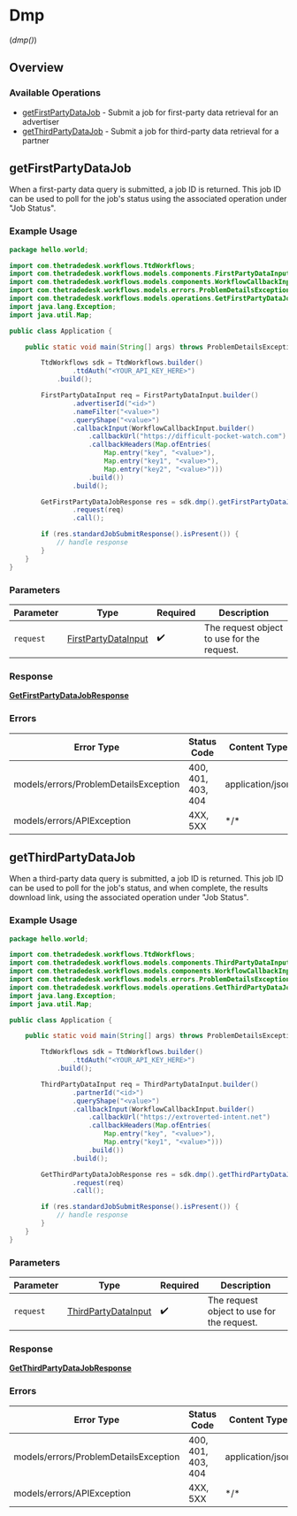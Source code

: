 # Dmp
(*dmp()*)

## Overview

### Available Operations

* [getFirstPartyDataJob](#getfirstpartydatajob) - Submit a job for first-party data retrieval for an advertiser
* [getThirdPartyDataJob](#getthirdpartydatajob) - Submit a job for third-party data retrieval for a partner

## getFirstPartyDataJob

When a first-party data query is submitted, a job ID is returned.
This job ID can be used to poll for the job's status using the associated operation under "Job Status".

### Example Usage

```java
package hello.world;

import com.thetradedesk.workflows.TtdWorkflows;
import com.thetradedesk.workflows.models.components.FirstPartyDataInput;
import com.thetradedesk.workflows.models.components.WorkflowCallbackInput;
import com.thetradedesk.workflows.models.errors.ProblemDetailsException;
import com.thetradedesk.workflows.models.operations.GetFirstPartyDataJobResponse;
import java.lang.Exception;
import java.util.Map;

public class Application {

    public static void main(String[] args) throws ProblemDetailsException, Exception {

        TtdWorkflows sdk = TtdWorkflows.builder()
                .ttdAuth("<YOUR_API_KEY_HERE>")
            .build();

        FirstPartyDataInput req = FirstPartyDataInput.builder()
                .advertiserId("<id>")
                .nameFilter("<value>")
                .queryShape("<value>")
                .callbackInput(WorkflowCallbackInput.builder()
                    .callbackUrl("https://difficult-pocket-watch.com")
                    .callbackHeaders(Map.ofEntries(
                        Map.entry("key", "<value>"),
                        Map.entry("key1", "<value>"),
                        Map.entry("key2", "<value>")))
                    .build())
                .build();

        GetFirstPartyDataJobResponse res = sdk.dmp().getFirstPartyDataJob()
                .request(req)
                .call();

        if (res.standardJobSubmitResponse().isPresent()) {
            // handle response
        }
    }
}
```

### Parameters

| Parameter                                                         | Type                                                              | Required                                                          | Description                                                       |
| ----------------------------------------------------------------- | ----------------------------------------------------------------- | ----------------------------------------------------------------- | ----------------------------------------------------------------- |
| `request`                                                         | [FirstPartyDataInput](../../models/shared/FirstPartyDataInput.md) | :heavy_check_mark:                                                | The request object to use for the request.                        |

### Response

**[GetFirstPartyDataJobResponse](../../models/operations/GetFirstPartyDataJobResponse.md)**

### Errors

| Error Type                            | Status Code                           | Content Type                          |
| ------------------------------------- | ------------------------------------- | ------------------------------------- |
| models/errors/ProblemDetailsException | 400, 401, 403, 404                    | application/json                      |
| models/errors/APIException            | 4XX, 5XX                              | \*/\*                                 |

## getThirdPartyDataJob

When a third-party data query is submitted, a job ID is returned.
This job ID can be used to poll for the job's status, and when complete, the results download link,
using the associated operation under "Job Status".

### Example Usage

```java
package hello.world;

import com.thetradedesk.workflows.TtdWorkflows;
import com.thetradedesk.workflows.models.components.ThirdPartyDataInput;
import com.thetradedesk.workflows.models.components.WorkflowCallbackInput;
import com.thetradedesk.workflows.models.errors.ProblemDetailsException;
import com.thetradedesk.workflows.models.operations.GetThirdPartyDataJobResponse;
import java.lang.Exception;
import java.util.Map;

public class Application {

    public static void main(String[] args) throws ProblemDetailsException, Exception {

        TtdWorkflows sdk = TtdWorkflows.builder()
                .ttdAuth("<YOUR_API_KEY_HERE>")
            .build();

        ThirdPartyDataInput req = ThirdPartyDataInput.builder()
                .partnerId("<id>")
                .queryShape("<value>")
                .callbackInput(WorkflowCallbackInput.builder()
                    .callbackUrl("https://extroverted-intent.net")
                    .callbackHeaders(Map.ofEntries(
                        Map.entry("key", "<value>"),
                        Map.entry("key1", "<value>")))
                    .build())
                .build();

        GetThirdPartyDataJobResponse res = sdk.dmp().getThirdPartyDataJob()
                .request(req)
                .call();

        if (res.standardJobSubmitResponse().isPresent()) {
            // handle response
        }
    }
}
```

### Parameters

| Parameter                                                         | Type                                                              | Required                                                          | Description                                                       |
| ----------------------------------------------------------------- | ----------------------------------------------------------------- | ----------------------------------------------------------------- | ----------------------------------------------------------------- |
| `request`                                                         | [ThirdPartyDataInput](../../models/shared/ThirdPartyDataInput.md) | :heavy_check_mark:                                                | The request object to use for the request.                        |

### Response

**[GetThirdPartyDataJobResponse](../../models/operations/GetThirdPartyDataJobResponse.md)**

### Errors

| Error Type                            | Status Code                           | Content Type                          |
| ------------------------------------- | ------------------------------------- | ------------------------------------- |
| models/errors/ProblemDetailsException | 400, 401, 403, 404                    | application/json                      |
| models/errors/APIException            | 4XX, 5XX                              | \*/\*                                 |